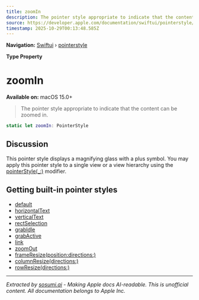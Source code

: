 ```yaml
---
title: zoomIn
description: The pointer style appropriate to indicate that the content can be zoomed in.
source: https://developer.apple.com/documentation/swiftui/pointerstyle/zoomin
timestamp: 2025-10-29T00:13:48.585Z
---
```


**Navigation:** [Swiftui](/documentation/swiftui) › [pointerstyle](/documentation/swiftui/pointerstyle)

**Type Property**

# zoomIn

**Available on:** macOS 15.0+

> The pointer style appropriate to indicate that the content can be zoomed in.

```swift
static let zoomIn: PointerStyle
```

## Discussion

This pointer style displays a magnifying glass with a plus symbol. You may apply this pointer style to a single view or a view hierarchy using the [pointerStyle(_:)](/documentation/swiftui/view/pointerstyle(_:)) modifier.

## Getting built-in pointer styles

- [default](/documentation/swiftui/pointerstyle/default)
- [horizontalText](/documentation/swiftui/pointerstyle/horizontaltext)
- [verticalText](/documentation/swiftui/pointerstyle/verticaltext)
- [rectSelection](/documentation/swiftui/pointerstyle/rectselection)
- [grabIdle](/documentation/swiftui/pointerstyle/grabidle)
- [grabActive](/documentation/swiftui/pointerstyle/grabactive)
- [link](/documentation/swiftui/pointerstyle/link)
- [zoomOut](/documentation/swiftui/pointerstyle/zoomout)
- [frameResize(position:directions:)](/documentation/swiftui/pointerstyle/frameresize(position:directions:))
- [columnResize(directions:)](/documentation/swiftui/pointerstyle/columnresize(directions:))
- [rowResize(directions:)](/documentation/swiftui/pointerstyle/rowresize(directions:))

---

*Extracted by [sosumi.ai](https://sosumi.ai) - Making Apple docs AI-readable.*
*This is unofficial content. All documentation belongs to Apple Inc.*
